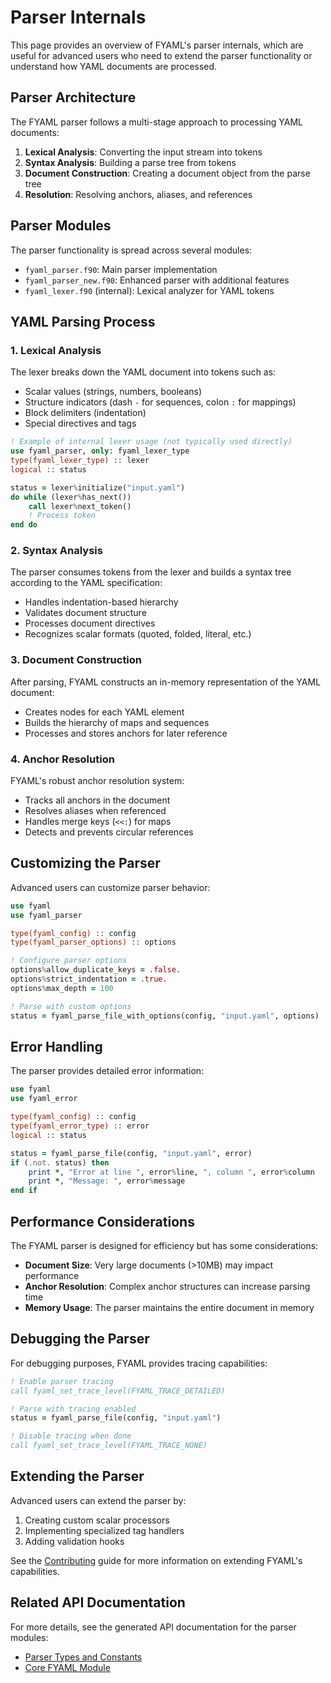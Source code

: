 # Parser Internals

This page provides an overview of FYAML's parser internals, which are useful for advanced users who need to extend the parser functionality or understand how YAML documents are processed.

## Parser Architecture

The FYAML parser follows a multi-stage approach to processing YAML documents:

1. **Lexical Analysis**: Converting the input stream into tokens
2. **Syntax Analysis**: Building a parse tree from tokens
3. **Document Construction**: Creating a document object from the parse tree
4. **Resolution**: Resolving anchors, aliases, and references

## Parser Modules

The parser functionality is spread across several modules:

- `fyaml_parser.f90`: Main parser implementation
- `fyaml_parser_new.f90`: Enhanced parser with additional features
- `fyaml_lexer.f90` (internal): Lexical analyzer for YAML tokens

## YAML Parsing Process

### 1. Lexical Analysis

The lexer breaks down the YAML document into tokens such as:

- Scalar values (strings, numbers, booleans)
- Structure indicators (dash `-` for sequences, colon `:` for mappings)
- Block delimiters (indentation)
- Special directives and tags

```fortran
! Example of internal lexer usage (not typically used directly)
use fyaml_parser, only: fyaml_lexer_type
type(fyaml_lexer_type) :: lexer
logical :: status

status = lexer%initialize("input.yaml")
do while (lexer%has_next())
    call lexer%next_token()
    ! Process token
end do
```

### 2. Syntax Analysis

The parser consumes tokens from the lexer and builds a syntax tree according to the YAML specification:

- Handles indentation-based hierarchy
- Validates document structure
- Processes document directives
- Recognizes scalar formats (quoted, folded, literal, etc.)

### 3. Document Construction

After parsing, FYAML constructs an in-memory representation of the YAML document:

- Creates nodes for each YAML element
- Builds the hierarchy of maps and sequences
- Processes and stores anchors for later reference

### 4. Anchor Resolution

FYAML's robust anchor resolution system:

- Tracks all anchors in the document
- Resolves aliases when referenced
- Handles merge keys (`<<:`) for maps
- Detects and prevents circular references

## Customizing the Parser

Advanced users can customize parser behavior:

```fortran
use fyaml
use fyaml_parser

type(fyaml_config) :: config
type(fyaml_parser_options) :: options

! Configure parser options
options%allow_duplicate_keys = .false.
options%strict_indentation = .true.
options%max_depth = 100

! Parse with custom options
status = fyaml_parse_file_with_options(config, "input.yaml", options)
```

## Error Handling

The parser provides detailed error information:

```fortran
use fyaml
use fyaml_error

type(fyaml_config) :: config
type(fyaml_error_type) :: error
logical :: status

status = fyaml_parse_file(config, "input.yaml", error)
if (.not. status) then
    print *, "Error at line ", error%line, ", column ", error%column
    print *, "Message: ", error%message
end if
```

## Performance Considerations

The FYAML parser is designed for efficiency but has some considerations:

- **Document Size**: Very large documents (>10MB) may impact performance
- **Anchor Resolution**: Complex anchor structures can increase parsing time
- **Memory Usage**: The parser maintains the entire document in memory

## Debugging the Parser

For debugging purposes, FYAML provides tracing capabilities:

```fortran
! Enable parser tracing
call fyaml_set_trace_level(FYAML_TRACE_DETAILED)

! Parse with tracing enabled
status = fyaml_parse_file(config, "input.yaml")

! Disable tracing when done
call fyaml_set_trace_level(FYAML_TRACE_NONE)
```

## Extending the Parser

Advanced users can extend the parser by:

1. Creating custom scalar processors
2. Implementing specialized tag handlers
3. Adding validation hooks

See the [Contributing](../developer/contributing.md) guide for more information on extending FYAML's capabilities.

## Related API Documentation

For more details, see the generated API documentation for the parser modules:

- [Parser Types and Constants](../api/types.md)
- [Core FYAML Module](../fyaml/namespacefyaml.md)

